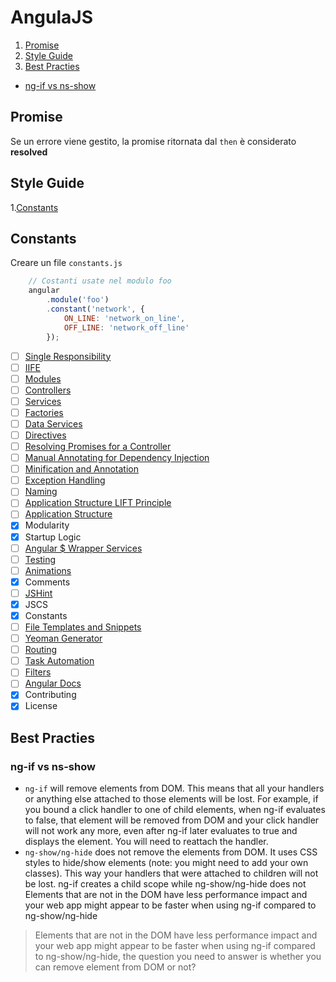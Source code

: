 # AngulaJS
1. [Promise](#promise)
1. [Style Guide](#style-guide)
1. [Best Practies](#best-practies)
  * [ng-if vs ns-show](#ng-if-vs-ns-show)

## Promise
Se un errore viene gestito, la promise ritornata dal `then` è considerato **resolved**

## Style Guide
1.[Constants](#constants)

## Constants
Creare un file `constants.js`

```javascript
    // Costanti usate nel modulo foo
    angular
        .module('foo')
        .constant('network', {
            ON_LINE: 'network_on_line',
            OFF_LINE: 'network_off_line'
        });
```




- [ ] [Single Responsibility](#single-responsibility)
- [ ] [IIFE](#iife)
- [ ] [Modules](#modules)
- [ ] [Controllers](#controllers)
- [ ] [Services](#services)
- [ ] [Factories](#factories)
- [ ] [Data Services](#data-services)
- [ ] [Directives](#directives)
- [ ] [Resolving Promises for a Controller](#resolving-promises-for-a-controller)
- [ ] [Manual Annotating for Dependency Injection](#manual-annotating-for-dependency-injection)
- [ ] [Minification and Annotation](#minification-and-annotation)
- [ ] [Exception Handling](#exception-handling)
- [ ] [Naming](#naming)
- [ ] [Application Structure LIFT Principle](#application-structure-lift-principle)
- [ ] [Application Structure](#application-structure)
- [x] Modularity
- [x] Startup Logic
- [ ] [Angular $ Wrapper Services](#angular--wrapper-services)
- [ ] [Testing](#testing)
- [ ] [Animations](#animations)
- [x] Comments
- [ ] [JSHint](#js-hint)
- [x] JSCS
- [x] Constants
- [ ] [File Templates and Snippets](#file-templates-and-snippets)
- [ ] [Yeoman Generator](#yeoman-generator)
- [ ] [Routing](#routing)
- [ ] [Task Automation](#task-automation)
- [ ] [Filters](#filters)
- [ ] [Angular Docs](#angular-docs)
- [x] Contributing
- [x] License

## Best Practies
### ng-if vs ns-show

- `ng-if` will remove elements from DOM. This means that all your handlers or anything else attached to those elements will be lost. For example, if you bound a click handler to one of child elements, when ng-if evaluates to false, that element will be removed from DOM and your click handler will not work any more, even after ng-if later evaluates to true and displays the element. You will need to reattach the handler.
- `ng-show/ng-hide` does not remove the elements from DOM. It uses CSS styles to hide/show elements (note: you might need to add your own classes). This way your handlers that were attached to children will not be lost.
ng-if creates a child scope while ng-show/ng-hide does not
Elements that are not in the DOM have less performance impact and your web app might appear to be faster when using ng-if compared to ng-show/ng-hide

> Elements that are not in the DOM have less performance impact and your web app might appear to be faster when using ng-if compared to ng-show/ng-hide, the question you need to answer is whether you can remove element from DOM or not?
